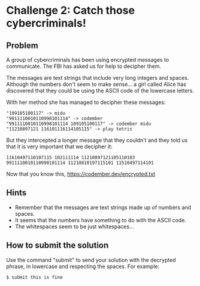 # Challenge 2: Catch those cybercriminals!

## Problem

A group of cybercriminals has been using encrypted messages to communicate. The FBI has asked us for help to decipher them.

The messages are text strings that include very long integers and spaces. Although the numbers don't seem to make sense... a girl called Alice has discovered that they could be using the ASCII code of the lowercase letters.

With her method she has managed to decipher these messages:

    "109105100117" -> midu
    "9911110010110998101114" -> codember
    "9911110010110998101114 109105100117" -> codember midu
    "11210897121 116101116114105115" -> play tetris

But they intercepted a longer message that they couldn't and they told us that it is very important that we decipher it:

    11610497110107115 102111114 11210897121105110103 9911110010110998101114 11210810197115101 11510497114101

Now that you know this, https://codember.dev/encrypted.txt

## Hints

- Remember that the messages are text strings made up of numbers and spaces.
- It seems that the numbers have something to do with the ASCII code.
- The whitespaces seem to be just whitespaces...

## How to submit the solution

Use the command "submit" to send your solution with the decrypted phrase, in lowercase and respecting the spaces. For example:

    $ submit this is fine